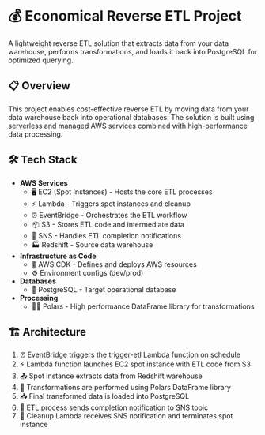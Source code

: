 # 💰 Economical Reverse ETL Project

A lightweight reverse ETL solution that extracts data from your data warehouse, performs transformations, and loads it back into PostgreSQL for optimized querying.

## 📋 Overview

This project enables cost-effective reverse ETL by moving data from your data warehouse back into operational databases. The solution is built using serverless and managed AWS services combined with high-performance data processing.

## 🛠️ Tech Stack

- **AWS Services**
  - 🖥️ EC2 (Spot Instances) - Hosts the core ETL processes
  - ⚡ Lambda - Triggers spot instances and cleanup
  - ⏰ EventBridge - Orchestrates the ETL workflow
  - 📦 S3 - Stores ETL code and intermediate data
  - 📨 SNS - Handles ETL completion notifications
  - 🏭 Redshift - Source data warehouse
- **Infrastructure as Code**
  - 🚀 AWS CDK - Defines and deploys AWS resources
  - ⚙️ Environment configs (dev/prod)
- **Databases**
  - 🐘 PostgreSQL - Target operational database
- **Processing**
  - 🐻‍❄️ Polars - High performance DataFrame library for transformations

## 🏗️ Architecture

1. ⏰ EventBridge triggers the trigger-etl Lambda function on schedule
2. ⚡ Lambda function launches EC2 spot instance with ETL code from S3
3. 📤 Spot instance extracts data from Redshift warehouse
4. 🔄 Transformations are performed using Polars DataFrame library
5. 📥 Final transformed data is loaded into PostgreSQL
6. 📨 ETL process sends completion notification to SNS topic
7. 🧹 Cleanup Lambda receives SNS notification and terminates spot instance